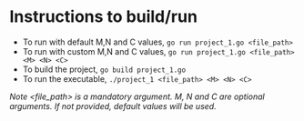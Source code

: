 # Instructions to build/run
- To run with default M,N and C values, `go run project_1.go <file_path>`
- To run with custom M,N and C values, `go run project_1.go <file_path> <M> <N> <C>`
- To build the project, `go build project_1.go`
- To run the executable, `./project_1 <file_path> <M> <N> <C>`

_Note <file_path> is a mandatory argument. M, N and C are optional arguments. If not provided, default values will be used._
